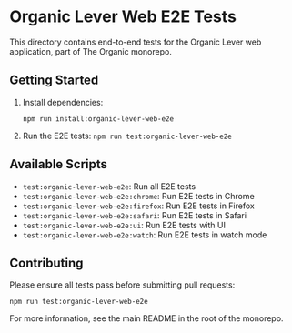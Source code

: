 # Organic Lever Web E2E Tests

This directory contains end-to-end tests for the Organic Lever web application, part of The Organic monorepo.

## Getting Started

1. Install dependencies:

   `npm run install:organic-lever-web-e2e`

2. Run the E2E tests:
   `npm run test:organic-lever-web-e2e`

## Available Scripts

- `test:organic-lever-web-e2e`: Run all E2E tests
- `test:organic-lever-web-e2e:chrome`: Run E2E tests in Chrome
- `test:organic-lever-web-e2e:firefox`: Run E2E tests in Firefox
- `test:organic-lever-web-e2e:safari`: Run E2E tests in Safari
- `test:organic-lever-web-e2e:ui`: Run E2E tests with UI
- `test:organic-lever-web-e2e:watch`: Run E2E tests in watch mode

## Contributing

Please ensure all tests pass before submitting pull requests:

`npm run test:organic-lever-web-e2e`

For more information, see the main README in the root of the monorepo.
